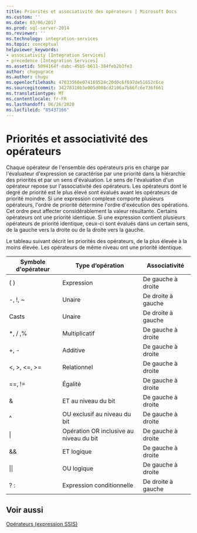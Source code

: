 ```yaml
---
title: Priorités et associativité des opérateurs | Microsoft Docs
ms.custom: ''
ms.date: 03/06/2017
ms.prod: sql-server-2014
ms.reviewer: ''
ms.technology: integration-services
ms.topic: conceptual
helpviewer_keywords:
- associativity [Integration Services]
- precedence [Integration Services]
ms.assetid: 5094164f-dabc-45b5-b611-384feb2b3fe3
author: chugugrace
ms.author: chugu
ms.openlocfilehash: 47033560e074169524c20d0c6f697de51652c6ce
ms.sourcegitcommit: 34278310b3e005d008cd2106a7b86fc6e736f661
ms.translationtype: MT
ms.contentlocale: fr-FR
ms.lasthandoff: 06/26/2020
ms.locfileid: "85437166"
---
```

# <a name="operator-precedence-and-associativity"></a>Priorités et associativité des opérateurs
  Chaque opérateur de l'ensemble des opérateurs pris en charge par l'évaluateur d'expression se caractérise par une priorité dans la hiérarchie des priorités et par un sens d'évaluation. Le sens de l'évaluation d'un opérateur repose sur l'associativité des opérateurs. Les opérateurs dont le degré de priorité est le plus élevé sont évalués avant les opérateurs de priorité moindre. Si une expression complexe comporte plusieurs opérateurs, l'ordre de priorité détermine l'ordre d'exécution des opérations. Cet ordre peut affecter considérablement la valeur résultante. Certains opérateurs ont une priorité identique. Si une expression contient plusieurs opérateurs de priorité identique, ceux-ci sont évalués dans un certain sens, de la gauche vers la droite ou de la droite vers la gauche.  
  
 Le tableau suivant décrit les priorités des opérateurs, de la plus élevée à la moins élevée. Les opérateurs de même niveau ont une priorité identique.  
  
|Symbole d'opérateur|Type d’opération|Associativité|  
|---------------------|-----------------------|-------------------|  
|( )|Expression|De gauche à droite|  
|-, !, ~|Unaire|De droite à gauche|  
|Casts|Unaire|De droite à gauche|  
|*, / ,%|Multiplicatif|De gauche à droite|  
|+, -|Additive|De gauche à droite|  
|\<, >, \<=, >=|Relationnel|De gauche à droite|  
|==, !=|Égalité|De gauche à droite|  
|&|ET au niveau du bit|De gauche à droite|  
|^|OU exclusif au niveau du bit|De gauche à droite|  
|&#124;|Opération OR inclusive au niveau du bit|De gauche à droite|  
|&&|ET logique|De gauche à droite|  
|&#124;&#124;|OU logique|De gauche à droite|  
|? :|Expression conditionnelle|De droite à gauche|  
  
## <a name="see-also"></a>Voir aussi  
 [Opérateurs &#40;expression SSIS&#41;](operators-ssis-expression.md)  
  
  
